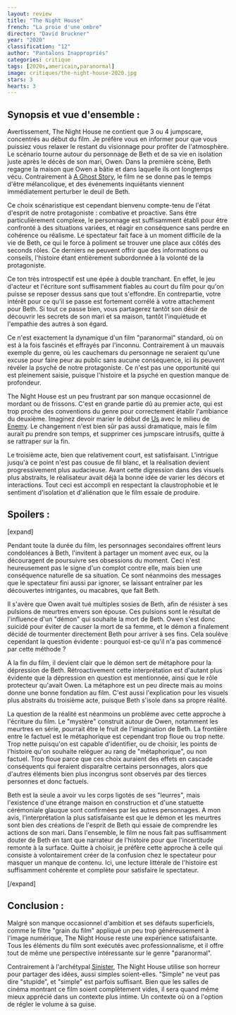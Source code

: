 ```yaml
---
layout: review
title: "The Night House"
french: "La proie d'une ombre"
director: "David Bruckner"
year: "2020"
classification: "12"
author: "Pantalons Inappropriés"
categories: critique
tags: [2020s,americain,paranormal]
image: critiques/the-night-house-2020.jpg
stars: 3
hearts: 3
---
```


## Synopsis et vue d'ensemble :

Avertissement, The Night House ne contient que 3 ou 4 jumpscare, concentrés au début du film. Je préfère vous en informer pour que vous puissiez vous relaxer le restant du visionnage pour profiter de l'atmosphère. Le scénario tourne autour du personnage de Beth et de sa vie en isolation juste après le décès de son mari, Owen. Dans la première scène, Beth regagne la maison que Owen a bâtie et dans laquelle ils ont longtemps vécu. Contrairement à [A Ghost Story](#), le film ne se donne pas le temps d'être mélancolique, et des événements inquiétants viennent immédiatement perturber le deuil de Beth.

Ce choix scénaristique est cependant bienvenu compte-tenu de l'état d'esprit de notre protagoniste&nbsp;: combative et proactive. Sans être particulièrement complexe, le personnage est suffisamment établi pour être confronté à des situations variées, et réagir en conséquence sans perdre en cohérence ou réalisme. Le spectateur fait face à un moment difficile de la vie de Beth, ce qui le force à poliment se trouver une place aux côtés des seconds rôles. Ce derniers ne peuvent offrir que des informations ou conseils, l'histoire étant entièrement subordonnée à la volonté de la protagoniste.

Ce ton très introspectif est une épée à double tranchant. En effet, le jeu d'acteur et l'écriture sont suffisamment fiables au court du film pour qu'on puisse se reposer dessus sans que tout s'effondre. En contrepartie, votre intérêt pour ce qu'il se passe est fortement corrélé à votre attachement pour Beth. Si tout ce passe bien, vous partagerez tantôt son désir de découvrir les secrets de son mari et sa maison, tantôt l'inquiétude et l'empathie des autres à son égard.

Ce n'est exactement la dynamique d'un film "paranormal" standard, où on est à la fois fascinés et effrayés par l'inconnu. Contrairement à un mauvais exemple du genre, où les cauchemars du personnage ne seraient qu'une excuse pour faire peur au public sans aucune conséquence, ici ils peuvent révéler la psyché de notre protagoniste. Ce n'est pas une opportunité qui est pleinement saisie, puisque l'histoire et la psyché en question manque de profondeur.

The Night House est un peu frustrant par son manque occasionnel de mordant ou de frissons. C'est en grande partie dû au premier acte, qui est trop proche des conventions du genre pour correctement établir l'ambiance du deuxième. Imaginez devoir marier le début de [Us](#) avec le milieu de [Enemy](#). Le changement n'est bien sûr pas aussi dramatique, mais le film aurait pu prendre son temps, et supprimer ces jumpscare intrusifs, quitte à se rattraper sur la fin.

Le troisième acte, bien que relativement court, est satisfaisant. L'intrigue jusqu'à ce point n'est pas cousue de fil blanc, et la réalisation devient progressivement plus audacieuse. Avant cette digression dans des visuels plus abstraits, le réalisateur avait déjà la bonne idée de varier les décors et interactions. Tout ceci est accompli en respectant la claustrophobie et le sentiment d'isolation et d'aliénation que le film essaie de produire.

## Spoilers :

[expand]

Pendant toute la durée du film, les personnages secondaires offrent leurs condoléances à Beth, l'invitent à partager un moment avec eux, ou la découragent de poursuivre ses obsessions du moment. Ceci n'est heureusement pas le signe d'un complot contre elle, mais bien une conséquence naturelle de sa situation. Ce sont néanmoins des messages que le spectateur fini aussi par ignorer, se laissant entraîner par les découvertes intrigantes, ou macabres, que fait Beth.

Il s'avère que Owen avait tué multiples sosies de Beth, afin de résister à ses pulsions de meurtres envers son épouse. Ces pulsions sont le résultat de l'influence d'un "démon" qui souhaite la mort de Beth. Owen s'est donc suicidé pour éviter de causer la mort de sa femme, et le démon a finalement décidé de tourmenter directement Beth pour arriver à ses fins. Cela soulève cependant la question évidente&nbsp;: pourquoi est-ce qu'il n'a pas commencé par cette méthode ?

A la fin du film, il devient clair que le démon sert de métaphore pour la dépression de Beth. Rétroactivement cette interprétation est d'autant plus évidente que la dépression en question est mentionnée, ainsi que le rôle protecteur qu'avait Owen. La métaphore est un peu directe mais au moins donne une bonne fondation au film. C'est aussi l'explication pour les visuels plus abstraits du troisième acte, puisque Beth s'isole dans sa propre réalité.

La question de la réalité est néanmoins un problème avec cette approche à l'écriture du film. Le "mystère" construit autour de Owen, notamment les meurtres en série, pourrait être le fruit de l'imagination de Beth. La frontière entre le factuel est le métaphorique est cependant trop floue ou trop nette. Trop nette puisqu'on est capable d'identifier, ou de choisir, les points de l'histoire qu'on souhaite reléguer au rang de "métaphorique", ou non factuel. Trop floue parce que ces choix auraient des effets en cascade conséquents qui feraient disparaître certains personnages, alors que d'autres éléments bien plus incongrus sont observés par des tierces personnes et donc factuels.

Beth est la seule a avoir vu les corps ligotés de ses "leurres", mais l'existence d'une étrange maison en construction et d'une statuette cérémoniale glauque sont confirmées par les autres personnages. A mon avis, l'interprétation la plus satisfaisante est que le démon et les meurtres sont bien des créations de l'esprit de Beth qui essaie de comprendre les actions de son mari. Dans l'ensemble, le film ne nous fait pas suffisamment douter de Beth en tant que narrateur de l'histoire pour que l'incertitude remonte à la surface. Quitte à choisir, je préfère cette approche à celle qui consiste à volontairement créer de la confusion chez le spectateur pour masquer un manque de contenu. Ici, une lecture littérale de l'histoire est suffisamment cohérente et complète pour satisfaire le spectateur.

[/expand]

## Conclusion :

Malgré son manque occasionnel d'ambition et ses défauts superficiels, comme le filtre "grain du film" appliqué un peu trop généreusement à l'image numérique, The Night House reste une expérience satisfaisante. Tous les éléments du film sont exécutés avec professionnalisme, et il offre tout de même une perspective intéressante sur le genre "paranormal".

Contrairement à l'archétypal [Sinister](#), The Night House utilise son horreur pour partager des idées, aussi simples soient-elles. "Simple" ne veut pas dire "stupide", et "simple" est parfois suffisant. Bien que les salles de cinéma montrant ce film soient complètement vides, il sera quand même mieux apprécié dans un contexte plus intime. Un contexte où on a l'option de régler le volume à sa guise.
